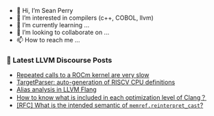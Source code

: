 - 👋 Hi, I’m Sean Perry
- 👀 I’m interested in compilers (c++, COBOL, llvm)
- 🌱 I’m currently learning ...
- 💞️ I’m looking to collaborate on ...
- 📫 How to reach me ...

<!---
s66perry/s66perry is a ✨ special ✨ repository because its `README.md` (this file) appears on your GitHub profile.
You can click the Preview link to take a look at your changes.
--->
### 📕 Latest LLVM Discourse Posts

<!-- DISCOURSE-LLVM:START -->
- [Repeated calls to a ROCm kernel are very slow](https://discourse.llvm.org/t/repeated-calls-to-a-rocm-kernel-are-very-slow/67306#post_1)
- [TargetParser: auto-generation of RISCV CPU definitions](https://discourse.llvm.org/t/targetparser-auto-generation-of-riscv-cpu-definitions/66419#post_9)
- [Alias analysis in LLVM Flang](https://discourse.llvm.org/t/alias-analysis-in-llvm-flang/62639?page=3#post_45)
- [How to know what is included in each optimization level of Clang？](https://discourse.llvm.org/t/how-to-know-what-is-included-in-each-optimization-level-of-clang/67302#post_3)
- [[RFC] What is the intended semantic of `memref.reinterpret_cast`?](https://discourse.llvm.org/t/rfc-what-is-the-intended-semantic-of-memref-reinterpret-cast/67259#post_3)
<!-- DISCOURSE-LLVM:END -->

